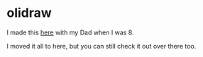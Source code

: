 # olidraw

I made this [here](https://github.com/olimebberson/olidraw) with my Dad when I was 8.

I moved it all to here, but you can still check it out over there too.

